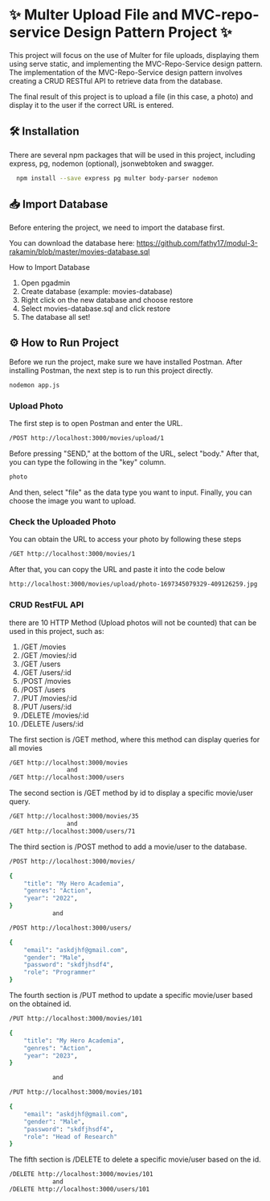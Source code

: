 
# ✨ Multer Upload File and MVC-repo-service Design Pattern Project ✨

This project will focus on the use of Multer for file uploads, displaying them using serve static, and implementing the MVC-Repo-Service design pattern. The implementation of the MVC-Repo-Service design pattern involves creating a CRUD RESTful API to retrieve data from the database.

The final result of this project is to upload a file (in this case, a photo) and display it to the user if the correct URL is entered.



## 🛠️ Installation

There are several npm packages that will be used in this project, including express, pg, nodemon (optional), jsonwebtoken and swagger.

```bash
  npm install --save express pg multer body-parser nodemon
```
    
## 📥 Import Database
Before entering the project, we need to import the database first.

You can download the database here: https://github.com/fathy17/modul-3-rakamin/blob/master/movies-database.sql

How to Import Database
1. Open pgadmin
2. Create database (example: movies-database)
3. Right click on the new database and choose restore
4. Select movies-database.sql and click restore
5. The database all set!
    
## ⚙️ How to Run Project
Before we run the project, make sure we have installed Postman. After installing Postman, the next step is to run this project directly.
```bash
nodemon app.js
```
### Upload Photo 
The first step is to open Postman and enter the URL.
```bash
/POST http://localhost:3000/movies/upload/1
```
Before pressing "SEND," at the bottom of the URL, select "body." After that, you can type the following in the "key" column.
```bash
photo
```

And then, select "file" as the data type you want to input. Finally, you can choose the image you want to upload.

### Check the Uploaded Photo
You can obtain the URL to access your photo by following these steps
```bash
/GET http://localhost:3000/movies/1
```
After that, you can copy the URL and paste it into the code below
```bash
http://localhost:3000/movies/upload/photo-1697345079329-409126259.jpg
```

### CRUD RestFUL API
there are 10 HTTP Method (Upload photos will not be counted) that can be used in this project, such as:
1. /GET /movies
2. /GET /movies/:id
3. /GET /users
4. /GET /users/:id
5. /POST /movies
6. /POST /users
7. /PUT /movies/:id
8. /PUT /users/:id
9. /DELETE /movies/:id
10. /DELETE /users/:id

The first section is /GET method, where this method can display queries for all movies

```bash
/GET http://localhost:3000/movies
                and
/GET http://localhost:3000/users
```

The second section is /GET method by id to display a specific movie/user query.
```bash
/GET http://localhost:3000/movies/35
                and
/GET http://localhost:3000/users/71
```

The third section is /POST method to add a movie/user to the database.
```bash
/POST http://localhost:3000/movies/

{
    "title": "My Hero Academia",
    "genres": "Action",
    "year": "2022",
}
            and

/POST http://localhost:3000/users/

{
    "email": "askdjhf@gmail.com",
    "gender": "Male",
    "password": "skdfjhsdf4",
    "role": "Programmer"
}
```

The fourth section is /PUT method to update a specific movie/user based on the obtained id.
```bash
/PUT http://localhost:3000/movies/101

{
    "title": "My Hero Academia",
    "genres": "Action",
    "year": "2023",
}

            and

/PUT http://localhost:3000/movies/101

{
    "email": "askdjhf@gmail.com",
    "gender": "Male",
    "password": "skdfjhsdf4",
    "role": "Head of Research"
}
```

The fifth section is /DELETE to delete a specific movie/user based on the id.
```bash
/DELETE http://localhost:3000/movies/101
            and
/DELETE http://localhost:3000/users/101
```



